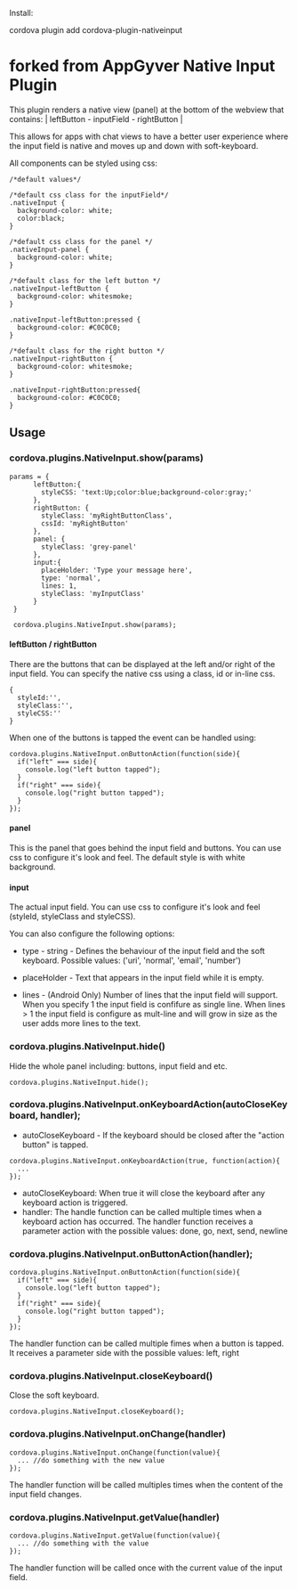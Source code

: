 Install:

cordova plugin add cordova-plugin-nativeinput

# forked from AppGyver Native Input Plugin

This plugin renders a native view (panel) at the bottom of the webview that contains:
 | leftButton - inputField - rightButton |

This allows for apps with chat views to have a better user experience where
the input field is native and moves up and down with soft-keyboard.

All components can be styled using css:
```
/*default values*/

/*default css class for the inputField*/
.nativeInput {
  background-color: white;
  color:black;
}

/*default css class for the panel */
.nativeInput-panel {
  background-color: white;
}

/*default class for the left button */
.nativeInput-leftButton {
  background-color: whitesmoke;
}

.nativeInput-leftButton:pressed {
  background-color: #C0C0C0;
}

/*default class for the right button */
.nativeInput-rightButton {
  background-color: whitesmoke;
}

.nativeInput-rightButton:pressed{
  background-color: #C0C0C0;
}
```

## Usage
### cordova.plugins.NativeInput.show(params)

```
params = {
      leftButton:{
        styleCSS: 'text:Up;color:blue;background-color:gray;'
      },
      rightButton: {
        styleClass: 'myRightButtonClass',
        cssId: 'myRightButton'
      },
      panel: {
        styleClass: 'grey-panel'
      },
      input:{
        placeHolder: 'Type your message here',
        type: 'normal',
        lines: 1,
        styleClass: 'myInputClass'
      }
 }

 cordova.plugins.NativeInput.show(params);
```

#### leftButton / rightButton
There are the buttons that can be displayed at the left and/or right of the input field.
You can specify the native css using a class, id or in-line css.
```
{
  styleId:'',
  styleClass:'',
  styleCSS:''
}
```
When one of the buttons is tapped the event can be handled using:

```
cordova.plugins.NativeInput.onButtonAction(function(side){
  if("left" === side){
    console.log("left button tapped");
  }
  if("right" === side){
    console.log("right button tapped");
  }
});
```

#### panel
This is the panel that goes behind the input field and buttons.
You can use css to configure it's look and feel.
The default style is with white background.


#### input
The actual input field.
You can use css to configure it's look and feel (styleId, styleClass and styleCSS).

You can also configure the following options:

* type - string - Defines the behaviour of the input field and the soft keyboard. Possible values: ('uri', 'normal', 'email', 'number')

* placeHolder - Text that appears in the input field while it is empty.

* lines - (Android Only) Number of lines that the input field will support. When you specify 1 the input field is confifure as single line.
When lines > 1 the input field is configure as mult-line and will grow in size as the user adds more lines to the text.

### cordova.plugins.NativeInput.hide()
Hide the whole panel including: buttons, input field and etc.
```
cordova.plugins.NativeInput.hide();
```

### cordova.plugins.NativeInput.onKeyboardAction(autoCloseKeyboard, handler);

* autoCloseKeyboard - If the keyboard should be closed after the "action button"
is tapped.

```
cordova.plugins.NativeInput.onKeyboardAction(true, function(action){
  ...
});

```
* autoCloseKeyboard: When true it will close the keyboard after any keyboard action is triggered.
* handler: The handle function can be called multiple times when a keyboard action has occurred.
The handler function receives a parameter action with the possible values: done, go, next, send, newline

### cordova.plugins.NativeInput.onButtonAction(handler);
```
cordova.plugins.NativeInput.onButtonAction(function(side){
  if("left" === side){
    console.log("left button tapped");
  }
  if("right" === side){
    console.log("right button tapped");
  }
});
```

The handler function can be called multiple fimes when a button is tapped. It receives a parameter side with the possible values: left, right

### cordova.plugins.NativeInput.closeKeyboard()
Close the soft keyboard.
```
cordova.plugins.NativeInput.closeKeyboard();
```

### cordova.plugins.NativeInput.onChange(handler)
```
cordova.plugins.NativeInput.onChange(function(value){
  ... //do something with the new value
});
```
The handler function will be called multiples times when the content of the input field changes.

### cordova.plugins.NativeInput.getValue(handler)
```
cordova.plugins.NativeInput.getValue(function(value){
  ... //do something with the value
});
```
The handler function will be called once with the current value of the input field.
